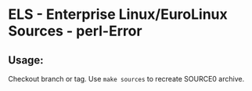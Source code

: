 # ELS - Enterprise Linux/EuroLinux Sources - perl-Error
 
## Usage:
  Checkout branch or tag. Use `make sources` to recreate  SOURCE0 archive.
